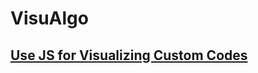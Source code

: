 # VisuAlgo
## [Use JS for Visualizing Custom Codes](https://archive.org/details/2018eloquentjavascript)
